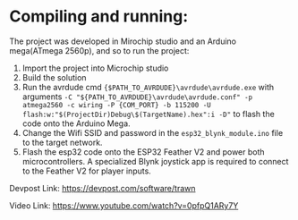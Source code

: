 # Compiling and running:

The project was developed in Mirochip studio and an Arduino mega(ATmega 2560p), and so to run the project:

1. Import the project into Microchip studio
2. Build the solution
3. Run the avrdude cmd `{$PATH_TO_AVRDUDE}\avrdude\avrdude.exe` with arguments `-C "${PATH_TO_AVRDUDE}\avrdude\avrdude.conf" -p atmega2560 -c wiring -P {COM_PORT} -b 115200 -U flash:w:"$(ProjectDir)Debug\$(TargetName).hex":i -D"` to flash the code onto the Arduino Mega.
4. Change the Wifi SSID and password in the `esp32_blynk_module.ino` file to the target network.
5. Flash the esp32 code onto the ESP32 Feather V2 and power both microcontrollers. A specialized Blynk joystick app is required to connect to the Feather V2 for player inputs.

Devpost Link: https://devpost.com/software/trawn

Video Link: https://www.youtube.com/watch?v=0pfpQ1ARy7Y
